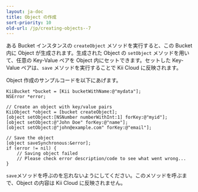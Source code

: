 ```yaml
---
layout: ja-doc
title: Object の作成
sort-priority: 10
old-url: /jp/creating-objects--7
---
```

ある Bucket インスタンスの `createObject` メソッドを実行すると、この Bucket 内に Object が生成されます。生成された Object の `setObject` メソッドを用いて、任意の Key-Value ペアを Object 内にセットできます。セットした Key-Value ペアは、`save` メソッドを実行することで Kii Cloud に反映されます。

Object 作成のサンプルコードを以下にあげます。

```objc
KiiBucket *bucket = [Kii bucketWithName:@"mydata"];
NSError *error;

// Create an object with key/value pairs
KiiObject *object = [bucket createObject];
[object setObject:[NSNumber numberWithInt:1] forKey:@"myid"];
[object setObject:@"John Doe" forKey:@"name"];
[object setObject:@"john@example.com" forKey:@"email"];

// Save the object
[object saveSynchronous:&error];
if (error != nil) {
    // Saving object failed
    // Please check error description/code to see what went wrong...
}
```

`save`メソッドを呼ぶのを忘れないようにしてください。このメソッドを呼ぶまで、Object の内容は Kii Cloud に反映されません。
